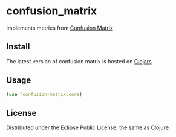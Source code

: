# confusion_matrix

Implements metrics from [Confusion Matrix](https://en.wikipedia.org/wiki/Confusion_matrix)

## Install

The latest version of confusion matrix is hosted on [Clojars](https://clojars.org)

## Usage



``` clojure
(use 'confusion-matrix.core)

```

## License

Distributed under the Eclipse Public License, the same as Clojure.
